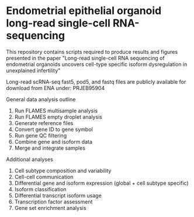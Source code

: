 # Endometrial epithelial organoid long-read single-cell RNA-sequencing
This repository contains scripts required to produce results and figures presented in the paper "Long-read single-cell RNA sequencing of endometrial organoids uncovers cell-type specific isoform dysregulation in unexplained infertility"

Long-read scRNA-seq fast5, pod5, and fastq files are publicly available for download from ENA under: PRJEB95904


General data analysis outline
1) Run FLAMES multisample analysis
2) Run FLAMES empty droplet analysis
3) Generate reference files
4) Convert gene ID to gene symbol
5) Run gene QC filtering
6) Combine gene and isoform data
7) Merge and integrate samples


Additional analyses
1) Cell subtype composition and variability
2) Cell-cell communication
3) Differential gene and isoform expression (global + cell subtype specific)
4) Isoform classification
5) Differential transcript isoform usage
6) Transcription factor assessment
7) Gene set enrichment analysis
